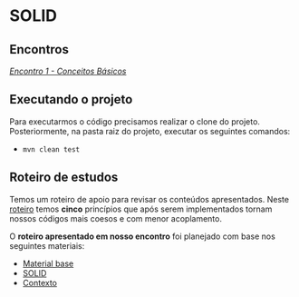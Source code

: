 # SOLID

## Encontros

*[Encontro 1 - Conceitos Básicos ](https://github.com/ifpb-disciplinas-2022-1/ads-padroes-solid/commit/f1afde880117f153d93ca4398031263d1e5557f7)*


## Executando o projeto

Para executarmos o código precisamos realizar o clone do projeto. Posteriormente, na pasta raiz do projeto, executar os seguintes comandos:
* `mvn clean test`

## Roteiro de estudos

Temos um roteiro de apoio para revisar os conteúdos apresentados. Neste [roteiro](https://diogomoreira.gitbook.io/padroes-de-projeto/principios-solid/introducao) temos **cinco** princípios que após serem implementados tornam nossos códigos mais coesos e com menor acoplamento.

O **roteiro apresentado em nosso encontro** foi planejado com base nos seguintes materiais:
* [Material base](https://diogomoreira.gitbook.io/padroes-de-projeto/principios-solid/introducao)
* [SOLID](https://medium.com/desenvolvendo-com-paixao/o-que-%C3%A9-solid-o-guia-completo-para-voc%C3%AA-entender-os-5-princ%C3%ADpios-da-poo-2b937b3fc530)
* [Contexto](https://github.com/rodrigobranas/solid_fullcycle) 